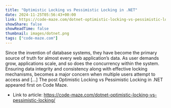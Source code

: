 ```yaml
---
title: "Optimistic Locking vs Pessimistic Locking in .NET"
date: 2024-11-25T05:56:43+00:00
link: https://code-maze.com/dotnet-optimistic-locking-vs-pessimistic-locking/
showShare: false
showReadTime: false
thumbnail: images/dotnet.png
tags: ["code-maze.com"]
---
```

Since the invention of database systems, they have become the primary source of truth for almost every web application’s data. As user demands grow, applications scale, and so does the concurrency within the system. Ensuring data integrity and consistency along with effective locking mechanisms, becomes a major concern when multiple users attempt to access and […]
The post Optimistic Locking vs Pessimistic Locking in .NET appeared first on Code Maze.

- Link to article: https://code-maze.com/dotnet-optimistic-locking-vs-pessimistic-locking/